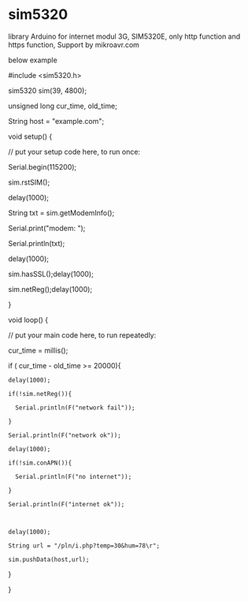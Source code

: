 # sim5320
library Arduino for internet modul 3G, SIM5320E,
only http function and https function,
Support by mikroavr.com

below example

#include <sim5320.h>



sim5320 sim(39, 4800);

unsigned long cur_time, old_time;

String host = "example.com";



void setup() {

  // put your setup code here, to run once:

  Serial.begin(115200);

  sim.rstSIM();

  delay(1000);

  String txt = sim.getModemInfo();

  Serial.print("modem: ");

  Serial.println(txt);

  delay(1000);

  sim.hasSSL();delay(1000);

  sim.netReg();delay(1000);      

}

void loop() {

  // put your main code here, to run repeatedly:

  cur_time = millis();

  if ( cur_time - old_time >= 20000){

    delay(1000);

    if(!sim.netReg()){

      Serial.println(F("network fail"));

    }

    Serial.println(F("network ok"));

    delay(1000);

    if(!sim.conAPN()){

      Serial.println(F("no internet"));

    }

    Serial.println(F("internet ok"));

    

    delay(1000);

    String url = "/pln/i.php?temp=30&hum=78\r"; 

    sim.pushData(host,url);

  }

}
